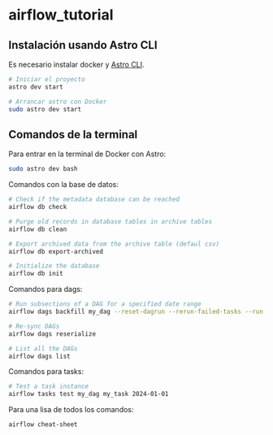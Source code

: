 # airflow_tutorial

## Instalación usando Astro CLI

Es necesario instalar docker y [Astro CLI](https://www.astronomer.io/docs/astro/cli/install-cli?tab=linux#upgrade-the-cli).


```bash
# Iniciar el proyecto
astro dev start

# Arrancar astro con Docker
sudo astro dev start

```

## Comandos de la terminal

Para entrar en la terminal de Docker con Astro:

```bash
sudo astro dev bash
```

Comandos con la base de datos:
```bash
# Check if the metadata database can be reached
airflow db check

# Purge old records in database tables in archive tables
airflow db clean

# Export archived data from the archive table (defaul csv)
airflow db export-archived

# Initialize the database
airflow db init
```

Comandos para dags:
```bash
# Run subsections of a DAG for a specified date range
airflow dags backfill my_dag --reset-dagrun --rerun-failed-tasks --run-backwards -s 2024-01-01 -e 2024-01-10

# Re-sync DAGs
airflow dags reserialize

# List all the DAGs
airflow dags list

``` 

Comandos para tasks:
```bash
# Test a task instance
airflow tasks test my_dag my_task 2024-01-01
```

Para una lisa de todos los comandos:
```bash
airflow cheat-sheet
```